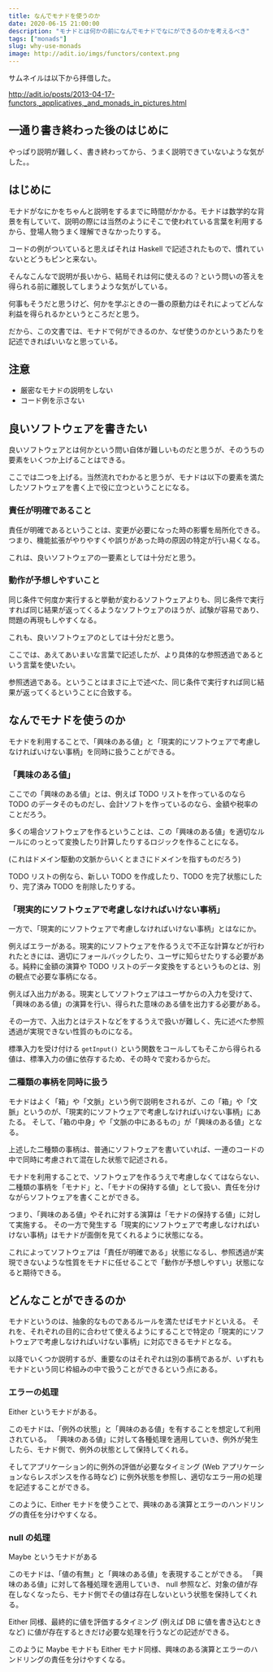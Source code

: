 ```yaml
---
title: なんでモナドを使うのか
date: 2020-06-15 21:00:00
description: "モナドとは何かの前になんでモナドでなにができるのかを考えるべき"
tags: ["monads"]
slug: why-use-monads
image: http://adit.io/imgs/functors/context.png
---
```


サムネイルは以下から拝借した。

http://adit.io/posts/2013-04-17-functors,_applicatives,_and_monads_in_pictures.html

## 一通り書き終わった後のはじめに

やっぱり説明が難しく、書き終わってから、うまく説明できていないような気がした。。

## はじめに

モナドがなにかをちゃんと説明をするまでに時間がかかる。モナドは数学的な背景を有していて、説明の際には当然のようにそこで使われている言葉を利用するから、登場人物うまく理解できなかったりする。

コードの例がついていると思えばそれは Haskell で記述されたもので、慣れていないとどうもピンと来ない。

そんなこんなで説明が長いから、結局それは何に使えるの？という問いの答えを得られる前に離脱してしまうような気がしている。

何事もそうだと思うけど、何かを学ぶときの一番の原動力はそれによってどんな利益を得られるかというところだと思う。

だから、この文書では、モナドで何ができるのか、なぜ使うのかというあたりを記述できればいいなと思っている。

## 注意

- 厳密なモナドの説明をしない
- コード例を示さない

## 良いソフトウェアを書きたい

良いソフトウェアとは何かという問い自体が難しいものだと思うが、そのうちの要素をいくつか上げることはできる。

ここでは二つを上げる。当然流れでわかると思うが、モナドは以下の要素を満たしたソフトウェアを書く上で役に立つということになる。

### 責任が明確であること

責任が明確であるということは、変更が必要になった時の影響を局所化できる。
つまり、機能拡張がやりやすくや誤りがあった時の原因の特定が行い易くなる。

これは、良いソフトウェアの一要素としては十分だと思う。

### 動作が予想しやすいこと

同じ条件で何度か実行すると挙動が変わるソフトウェアよりも、同じ条件で実行すれば同じ結果が返ってくるようなソフトウェアのほうが、試験が容易であり、問題の再現もしやすくなる。

これも、良いソフトウェアのとしては十分だと思う。

ここでは、あえてあいまいな言葉で記述したが、より具体的な参照透過であるという言葉を使いたい。

参照透過である。ということはまさに上で述べた、同じ条件で実行すれば同じ結果が返ってくるということに合致する。

## なんでモナドを使うのか

モナドを利用することで、「興味のある値」と「現実的にソフトウェアで考慮しなければいけない事柄」を同時に扱うことができる。

### 「興味のある値」

ここでの「興味のある値」とは、例えば TODO リストを作っているのなら TODO のデータそのものだし、会計ソフトを作っているのなら、金額や税率のことだろう。

多くの場合ソフトウェアを作るということは、この「興味のある値」を適切なルールにのっとって変換したり計算したりするロジックを作ることになる。

(これはドメイン駆動の文脈からいくとまさにドメインを指すものだろう)

TODO リストの例なら、新しい TODO を作成したり、TODO を完了状態にしたり、完了済み TODO を削除したりする。

### 「現実的にソフトウェアで考慮しなければいけない事柄」

一方で、「現実的にソフトウェアで考慮しなければいけない事柄」とはなにか。

例えばエラーがある。現実的にソフトウェアを作るうえで不正な計算などが行われたときには、適切にフォールバックしたり、ユーザに知らせたりする必要がある。純粋に金額の演算や TODO リストのデータ変換をするというものとは、別の観点で必要な事柄になる。

例えば入出力がある。現実としてソフトウェアはユーザからの入力を受けて、「興味のある値」の演算を行い、得られた意味のある値を出力する必要がある。

その一方で、入出力とはテストなどをするうえで扱いが難しく、先に述べた参照透過が実現できない性質のものになる。

標準入力を受け付ける `getInput()` という関数をコールしてもそこから得られる値は、標準入力の値に依存するため、その時々で変わるからだ。

### 二種類の事柄を同時に扱う

モナドはよく「箱」や「文脈」という例で説明をされるが、この「箱」や「文脈」というのが、「現実的にソフトウェアで考慮しなければいけない事柄」にあたる。
そして、「箱の中身」や「文脈の中にあるもの」が「興味のある値」となる。

上述した二種類の事柄は、普通にソフトウェアを書いていれば、一連のコードの中で同時に考慮されて混在した状態で記述される。

モナドを利用することで、ソフトウェアを作るうえで考慮しなくてはならない、二種類の事柄を「モナド」と、「モナドの保持する値」として扱い、責任を分けながらソフトウェアを書くことができる。

つまり、「興味のある値」やそれに対する演算は「モナドの保持する値」に対して実施する。
その一方で発生する「現実的にソフトウェアで考慮しなければいけない事柄」はモナドが面倒を見てくれるように状態になる。

これによってソフトウェアは「責任が明確である」状態になるし、参照透過が実現できないような性質をモナドに任せることで「動作が予想しやすい」状態になると期待できる。

## どんなことができるのか

モナドというのは、抽象的なものであるルールを満たせばモナドといえる。
それを、それぞれの目的に合わせて使えるようにすることで特定の「現実的にソフトウェアで考慮しなければいけない事柄」に対応できるモナドとなる。

以降でいくつか説明するが、重要なのはそれぞれは別の事柄であるが、いずれもモナドという同じ枠組みの中で扱うことができるという点にある。

### エラーの処理

Either というモナドがある。

このモナドは、「例外の状態」と「興味のある値」を有することを想定して利用されている。
「興味のある値」に対して各種処理を適用していき、例外が発生したら、モナド側で、例外の状態として保持してくれる。

そしてアプリケーション的に例外の評価が必要なタイミング (Web アプリケーションならレスポンスを作る時など) に例外状態を参照し、適切なエラー用の処理を記述することができる。

このように、Either モナドを使うことで、興味のある演算とエラーのハンドリングの責任を分けやすくなる。

### null の処理

Maybe というモナドがある

このモナドは、「値の有無」と「興味のある値」を表現することができる。
「興味のある値」に対して各種処理を適用していき、 null 参照など、対象の値が存在しなくなったら、モナド側でその値は存在しないという状態を保持してくれる。

Either 同様、最終的に値を評価するタイミング (例えば DB に値を書き込むときなど) に値が存在するときだけ必要な処理を行うなどの記述ができる。

このように Maybe モナドも Either モナド同様、興味のある演算とエラーのハンドリングの責任を分けやすくなる。
